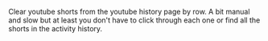 Clear youtube shorts from the youtube history page by row. A bit manual and slow but at least you don't have to click through each one or find all the shorts in the activity history.
